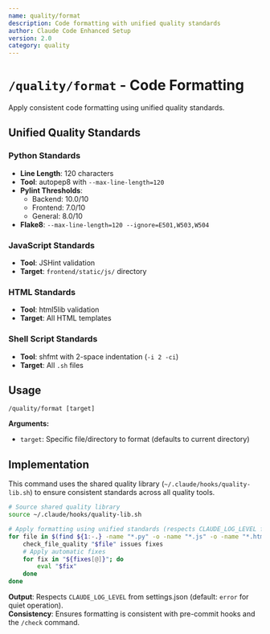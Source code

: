 ```yaml
---
name: quality/format
description: Code formatting with unified quality standards
author: Claude Code Enhanced Setup
version: 2.0
category: quality
---
```


# `/quality/format` - Code Formatting

Apply consistent code formatting using unified quality standards.

## Unified Quality Standards

### Python Standards
- **Line Length**: 120 characters
- **Tool**: autopep8 with `--max-line-length=120`
- **Pylint Thresholds**: 
  - Backend: 10.0/10
  - Frontend: 7.0/10
  - General: 8.0/10
- **Flake8**: `--max-line-length=120 --ignore=E501,W503,W504`

### JavaScript Standards
- **Tool**: JSHint validation
- **Target**: `frontend/static/js/` directory

### HTML Standards
- **Tool**: html5lib validation
- **Target**: All HTML templates

### Shell Script Standards
- **Tool**: shfmt with 2-space indentation (`-i 2 -ci`)
- **Target**: All `.sh` files

## Usage
```
/quality/format [target]
```

**Arguments:**
- `target`: Specific file/directory to format (defaults to current directory)

## Implementation
This command uses the shared quality library (`~/.claude/hooks/quality-lib.sh`) to ensure consistent standards across all quality tools.

```bash
# Source shared quality library
source ~/.claude/hooks/quality-lib.sh

# Apply formatting using unified standards (respects CLAUDE_LOG_LEVEL from settings.json)
for file in $(find ${1:-.} -name "*.py" -o -name "*.js" -o -name "*.html" -o -name "*.sh"); do
    check_file_quality "$file" issues fixes
    # Apply automatic fixes
    for fix in "${fixes[@]}"; do
        eval "$fix"
    done
done
```

**Output**: Respects `CLAUDE_LOG_LEVEL` from settings.json (default: `error` for quiet operation).  
**Consistency**: Ensures formatting is consistent with pre-commit hooks and the `/check` command.